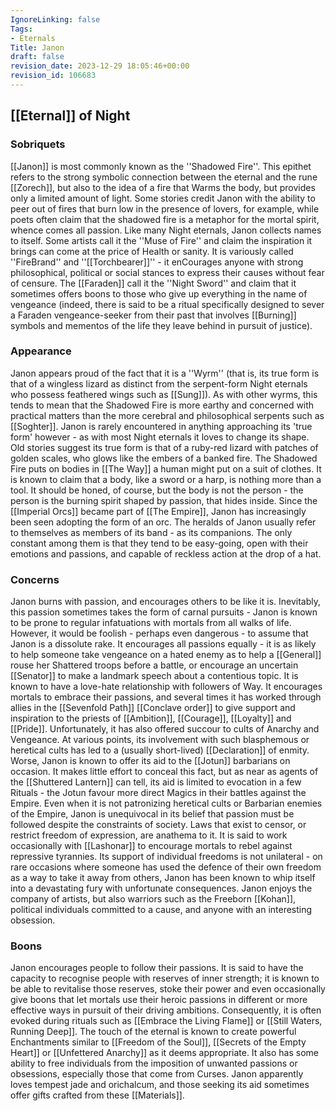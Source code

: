 ```yaml
---
IgnoreLinking: false
Tags:
- Eternals
Title: Janon
draft: false
revision_date: 2023-12-29 18:05:46+00:00
revision_id: 106683
---
```


## [[Eternal]] of Night
### Sobriquets
[[Janon]] is most commonly known as the ''Shadowed Fire''. This epithet refers to the strong symbolic connection between the eternal and the rune [[Zorech]], but also to the idea of a fire that Warms the body, but provides only a limited amount of light. Some stories credit Janon with the ability to peer out of fires that burn low in the presence of lovers, for example, while poets often claim that the shadowed fire is a metaphor for the mortal spirit, whence comes all passion.
Like many Night eternals, Janon collects names to itself. Some artists call it the ''Muse of Fire'' and claim the inspiration it brings can come at the price of Health or sanity. It is variously called ''FireBrand'' and ''[[Torchbearer]]'' - it enCourages anyone with strong philosophical, political or social stances to express their causes without fear of censure.
The [[Faraden]] call it the ''Night Sword'' and claim that it sometimes offers boons to those who give up everything in the name of vengeance (indeed, there is said to be a ritual specifically designed to sever a Faraden vengeance-seeker from their past that involves [[Burning]] symbols and mementos of the life they leave behind in pursuit of justice).
### Appearance
Janon appears proud of the fact that it is a ''Wyrm'' (that is, its true form is that of a wingless lizard as distinct from the serpent-form Night eternals who possess feathered wings such as [[Sung]]). As with other wyrms, this tends to mean that the Shadowed Fire is more earthy and concerned with practical matters than the more cerebral and philosophical serpents such as [[Soghter]]. Janon is rarely encountered in anything approaching its 'true form' however - as with most Night eternals it loves to change its shape. Old stories suggest its true form is that of a ruby-red lizard with patches of golden scales, who glows like the embers of a banked fire.
The Shadowed Fire puts on bodies in [[The Way]] a human might put on a suit of clothes. It is known to claim that a body, like a sword or a harp, is nothing more than a tool. It should be honed, of course, but the body is not the person - the person is the burning spirit shaped by passion, that hides inside. Since the [[Imperial Orcs]] became part of [[The Empire]], Janon has increasingly been seen adopting the form of an orc.
The heralds of Janon usually refer to themselves as members of its band - as its companions. The only constant among them is that they tend to be easy-going, open with their emotions and passions, and capable of reckless action at the drop of a hat.
### Concerns
Janon burns with passion, and encourages others to be like it is. Inevitably, this passion sometimes takes the form of carnal pursuits - Janon is known to be prone to regular infatuations with mortals from all walks of life. However, it would be foolish - perhaps even dangerous - to assume that Janon is a dissolute rake. It encourages all passions equally - it is as likely to help someone take vengeance on a hated enemy as to help a [[General]] rouse her Shattered troops before a battle, or encourage an uncertain [[Senator]] to make a landmark speech about a contentious topic.
It is known to have a love-hate relationship with followers of Way. It encourages mortals to embrace their passions, and several times it has worked through allies in the [[Sevenfold Path]] [[Conclave order]] to give support and inspiration to the priests of [[Ambition]], [[Courage]], [[Loyalty]] and [[Pride]]. Unfortunately, it has also offered succour to cults of Anarchy and Vengeance. At various points, its involvement with such blasphemous or heretical cults has led to a (usually short-lived) [[Declaration]] of enmity. 
Worse, Janon is known to offer its aid to the [[Jotun]] barbarians on occasion. It makes little effort to conceal this fact, but as near as agents of the [[Shuttered Lantern]] can tell, its aid is limited to evocation in a few Rituals - the Jotun favour more direct Magics in their battles against the Empire.
Even when it is not patronizing heretical cults or Barbarian enemies of the Empire, Janon is unequivocal in its belief that passion must be followed despite the constraints of society. Laws that exist to censor, or restrict freedom of expression, are anathema to it. It is said to work occasionally with [[Lashonar]] to encourage mortals to rebel against repressive tyrannies. Its support of individual freedoms is not unilateral - on rare occasions where someone has used the defence of their own freedom as a way to take it away from others, Janon has been known to whip itself into a devastating fury with unfortunate consequences. 
Janon enjoys the company of artists, but also warriors such as the Freeborn [[Kohan]], political individuals committed to a cause, and anyone with an interesting obsession.
### Boons
Janon encourages people to follow their passions. It is said to have the capacity to recognise people with reserves of inner strength; it is known to be able to revitalise those reserves, stoke their power and even occasionally give boons that let mortals use their heroic passions in different or more effective ways in pursuit of their driving ambitions. Consequently, it is often evoked during rituals such as [[Embrace the Living Flame]] or [[Still Waters, Running Deep]].
The touch of the eternal is known to create powerful Enchantments similar to [[Freedom of the Soul]], [[Secrets of the Empty Heart]] or [[Unfettered Anarchy]] as it deems appropriate. It also has some ability to free individuals from the imposition of unwanted passions or obsessions, especially those that come from Curses.
Janon apparently loves tempest jade and  orichalcum, and those seeking its aid sometimes offer gifts crafted from these [[Materials]].